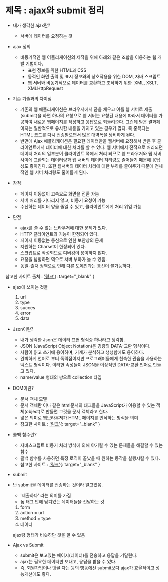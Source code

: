 # 제목 : ajax와 submit 정리

* 내가 생각한 ajax란?
  * 서버에 데이터를 요청하는 것

* ajax 정의 
  * 비동기적인 웹 어플리케이션의 제작을 위해 아래와 같은 조합을 이용하는 웹 개발 기법이다.
    * 표현 정보를 위한 HTML과 CSS
    * 동적인 화면 출력 및 표시 정보와의 상호작용을 위한 DOM, 자바 스크립트
    * 웹 서버와 비동기적으로 데이터를 교환하고 조작하기 위한  XML, XSLT, XMLHttpRequest
* 기존 기술과의 차이점
  * 기존의 웹 애플리케이션은 브라우저에서 폼을 채우고 이를 웹 서버로 제출(submit)을 하면 하나의 요청으로 웹 서버는 요청된 내용에 따라서 데이터를 가공하여 새로운 웹페이지를 작성하고 응답으로 되돌려준다. 그런데 받은 결과페이지는 일반적으로 유사한 내용을 가지고 있는 경우가 많다. 즉 중복되는 HTML 코드를 다시 전송받으면서 많은 대역폭을 낭비하게 된다. 
  * 반면에 Ajax 애플리케이션은 필요한 데이터만을 웹서버에 요청해서 받은 후 클라이언트에서 데이터에 대한 처리를 할 수 있다. 웹 서버에서 전적으로 처리되던 데이터 처리의 일부분이 클라이언트 쪽에서 처리 되므로 웹 브라우저와 웹 서버 사이에 교환되는 데이터량과 웹 서버의 데이터 처리량도 줄어들기 때문에 응답성도 좋아진다. 또한 웹서버의 데이터 처리에 대한 부하를 줄여주기 때문에 전체적인 웹 서버 처리량도 줄어들게 된다.



* 장점
  * 페이지 이동없이 고속으로 화면을 전환 가능
  * 서버 처리를 기다리지 않고, 비동기 요청이 가능
  * 수신하는 데이터 양을 줄일 수 있고, 클라이언트에게 처리 위임 가능
* 단점
  * ajax를 쓸 수 없는 브라우저에 대한 문제가 있다.
  * HTTP 클라이언트의 기능이 한정되어 있다.
  * 페이지 이동없는 통신으로 인한 보안상의 문제
  * 지원하는 Charset이 한정되어 있다.
  * 스크립트로 작성되므로 디버깅이 용이하지 않다.
  * 요청을 남발하면 역으로 서버 부하가 늘 수 있음.
  * 동일-출처 정책으로 인해 다른 도메인과는 통신이 불가능하다.



참고한 사이트 출처 : ['링크'](https://ko.wikipedia.org/wiki/Ajax){: target="_blank" }



* ajax에 쓰이는 것들
  1. url
  2. type
  3. succes
  4. error
  5. data



* Json이란?
  * 내가 생각한 Json은 데이터 표현 형식중 하나라고 생각함.
  * JSON (JavaScript Object Notation)은 경량의 DATA-교환 형식이다.
  * 사람이 읽고 쓰기에 용이하며, 기계가 분석하고 생성함에도 용이하다.
  * 완벽하게 언어로 부터 독릭접이지만 프로그래머들에게 친숙한 관습을 사용하는 텍스트 형식이다. 이러한 속성들이 JSON을 이상적인 DATA-교환 언어로 만들고 있다.
  * name/value 형태의 쌍으로 collection 타입



* DOM이란?
  * 문서 객체 모델
  * 문서 객체란 <html>이나 <body> 같은 html문서의 태그들을 JavaScript가 이용할 수 있는 객체(object)로 만들면 그것을 문서 객체라고 한다.
  * 넓은 의미로 웹브라우저가 HTML 페이지를 인식하는 방식을 의미
  * 참고한 사이트 : ['링크'](https://m.blog.naver.com/PostView.nhn?blogId=magnking&logNo=220972680805&proxyReferer=https%3A%2F%2Fwww.google.co.kr%2F){: target="_blank" }



* 콜백 함수란?
  * 자바스크립트 비동기 처리 방식에 의해 야기될 수 있는 문제들을 해결할 수 있는 함수
  * 콜백 함수를 사용하면 특정 로직이 끝났을 때 원하는 동작을 실행시킬 수 있다.
  * 참고한 사이트 : ['링크'](https://joshua1988.github.io/web-development/javascript/javascript-asynchronous-operation/){: target="_blank" }



* submit

* 난 submit을 데이터를 전송하는 것이라 알고있음.

  * '제출하다' 라는 의미를 가짐
  * 폼 태그 안에 담겨있는 데이터들을 전달하는 것

  1. form
  2. action = url
  3. method = type
  4. 데이터

  ajax랑 형태가 비슷하단 것을 알 수 있음



* Ajax vs Submit
  * submit은 보고있는 페이지(데이터)를 전송하고 응답을 기달린다.
  * ajax는 필요한 데이터만 보내고, 응답을 받을 수 있다.
  * 즉, 회원가입이나 댓글 다는 등의 행동에선 submit보다 ajax가 효율적이고 성능개선에도 좋다.





